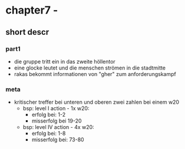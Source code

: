 # chapter7 - <name>

## short descr

###  part1

+ die gruppe tritt ein in das zweite höllentor 
+ eine glocke leutet und die menschen strömen in die stadtmitte
+ rakas bekommt informationen von "gher" zum anforderungskampf

### meta

+ kritischer treffer bei unteren und oberen zwei zahlen bei einem w20
  + bsp: level I action - 1x w20:
    + erfolg bei: 1-2
    + misserfolg bei 19-20
  + bsp: level IV action - 4x w20:
    + erfolg bei: 1-8
    + misserfolg bei: 73-80
